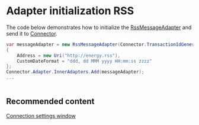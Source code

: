 # Adapter initialization RSS

The code below demonstrates how to initialize the [RssMessageAdapter](../api/StockSharp.Rss.RssMessageAdapter.html) and send it to [Connector](../api/StockSharp.Algo.Connector.html).

```cs
var messageAdapter = new RssMessageAdapter(Connector.TransactionIdGenerator)
{
    Address = new Uri("http://energy.rss"),
    CustomDateFormat = "ddd, dd MMM yyyy HH:mm:ss zzzz"
};
Connector.Adapter.InnerAdapters.Add(messageAdapter);
...	
							
```

## Recommended content

[Connection settings window](API_UI_ConnectorWindow.md)
